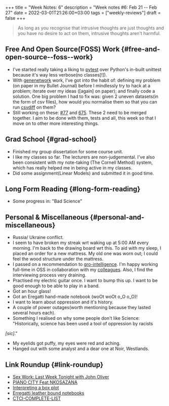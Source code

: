 +++
title = "Week Notes: 6"
description = "Week notes #6: Feb 21 -- Feb 27"
date = 2022-03-01T21:26:00+03:00
tags = ["weekly-reviews"]
draft = false
+++

> As long as you recognise that intrusive thoughts are just thoughts and
> you have no desire to act on them, intrusive thoughts aren't harmful.


## Free And Open Source(FOSS) Work {#free-and-open-source--foss--work}

-   I've started really taking a liking to [pytest](https://docs.pytest.org/en/7.0.x/) over Python's in-built
    unittest because it's way less verbose(no classes[!]).
-   With [genenetwork](http://genenetwork.org/) work, I've got into the habit of: defining my
    problem (on paper in my Bullet Journal) before I mindlessly try to
    hack at a problem; iterate over my ideas ([again] on paper); and
    finally code a solution. One big problem I had to fix was: given 2
    uneven datasets(in the form of csv files), how would you normalise
    them so that you can run [csvdiff](https://github.com/aswinkarthik/csvdiff) on them?
-   Still working on these: [#77](https://github.com/genenetwork/genenetwork3/pull/77) and [675](https://github.com/genenetwork/genenetwork2/pull/675). These 2 need to be merged
    together. I aim to be done with them, tests and all, this week so
    that I move on to other more interesting things.


## Grad School {#grad-school}

-   Finished my group dissertation for some course unit.
-   I like my classes so far. The lecturers are non-judgemental. I've
    also been consistent with my note-taking (The Cornell Method)
    system, which has really helped me in being active in my classes.
-   Did some assignment(Linear Models) and submitted it in good time.


## Long Form Reading {#long-form-reading}

-   Some progress in: "Bad Science"

## Personal & Miscellaneous {#personal-and-miscellaneous}

-   Russia/ Ukraine conflict.
-   I seem to have broken my streak wrt waking up at 5:00 AM every
    morning. I'm back to the drawing board wrt this. To aid with my
    sleep, I placed an order for a new mattress. My old one was worn
    out; I could feel the wood structure under the mattress.
-   I passed on a recommendation to [gro-intelligence](https://gro-intelligence.com/). I'm happy working
    full-time in OSS in collaboration with my [colleagues](https://thebird.nl/blog/work/group.html). Also, I find
    the interviewing process very draining.
-   Practised my electric guitar once. I want to bump this up. I want to
    be good enough to be able to play in a band.
-   Got an hour glass!
-   Got an Eregatti hand-made notebook (woOt woOt o\_O o\_O)!
-   I want to learn about oppression and it's history.
-   A couple of power outages(worth mentioning because they lasted
    several hours each).
-   Something I realised on why some people don't like Science:
    "Historically, science has been used a tool of oppression by racists

​_[​sic]_​."

-   My eyelids got puffy, my eyes were red and aching.
-   Hanged out with some analyst and a dear one at Noir, Westlands.


## Link Roundup {#link-roundup}

-   [Sex Work: Last Week Tonight with John Oliver](https://www.youtube.com/watch?v=-gd8yUptg0Q)
-   [PIANO CITY Feat NKOSAZANA](https://www.youtube.com/watch?v=PCOEOXpRybA)
-   [Interpreting a box plot](https://www.wellbeingatschool.org.nz/information-sheet/understanding-and-interpreting-box-plots)
-   [Erregatti leather bound notebooks](https://erregatti.hustlesasa.shop/)
-   [CTCI-COMPLETE-LIST](https://leetcode.com/list/5kiae7i1/)
